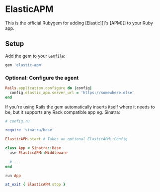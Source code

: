 # ElasticAPM

This is the official Rubygem for adding [Elastic][]'s [APM][] to your Ruby app.

## Setup

Add the gem to your `Gemfile`:

```ruby
gem 'elastic-apm'
```

### Optional: Configure the agent

```ruby
Rails.application.configure do |config|
  config.elastic_apm.server_url = 'https://somewhere.else'
end
```

If you're using Rails the gem automatically inserts itself where it needs to be, but it supports any Rack compatible app eg. Sinatra:

```ruby
# config.ru

require 'sinatra/base'

ElasticAPM.start # Takes an optional ElasticAPM::Config

class App < Sinatra::Base
  use ElasticAPM::Middleware
  
  # ...
end

run App

at_exit { ElasticAPM.stop }
```
